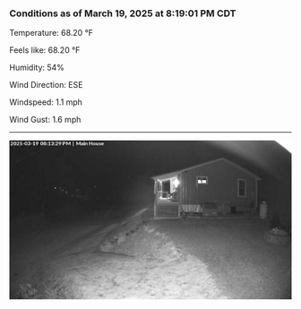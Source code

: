 ### Conditions as of March 19, 2025 at 8:19:01 PM CDT 

Temperature: 68.20 &deg;F

Feels like: 68.20 &deg;F

Humidity: 54%

Wind Direction: ESE

Windspeed: 1.1 mph

Wind Gust: 1.6 mph

---

<img src="./images/latest.jpeg"/>

